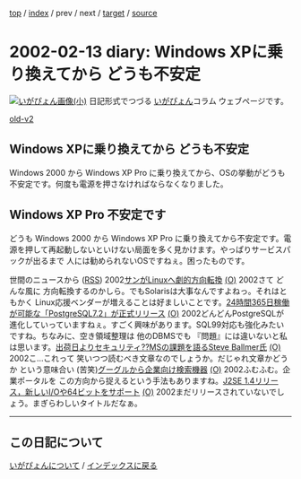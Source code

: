 [top](https://igapyon.github.io/diary/) 
 / [index](https://igapyon.github.io/diary/2002/index.html) 
 / prev 
 / next 
 / [target](https://igapyon.github.io/diary/2002/ig020213.html) 
 / [source](https://github.com/igapyon/diary/blob/gh-pages/2002/ig020213.html.src.md) 

2002-02-13 diary: Windows XPに乗り換えてから どうも不安定
=====================================================================================================
[![いがぴょん画像(小)](https://igapyon.github.io/diary/images/iga200306s.jpg "いがぴょん")](https://igapyon.github.io/diary/memo/memoigapyon.html) 日記形式でつづる [いがぴょん](https://igapyon.github.io/diary/memo/memoigapyon.html)コラム ウェブページです。

[old-v2](ig020213-orig.html)

## Windows XPに乗り換えてから どうも不安定

Windows 2000 から Windows XP Pro に乗り換えてから、OSの挙動がどうも不安定です。何度も電源を押さなければならなくなりました。






## Windows XP Pro 不安定です


どうも Windows 2000 から Windows XP Pro に乗り換えてから不安定です。電源を押して再起動しないといけない局面を多く見かけます。やっぱりサービスパックが出るまで
人には勧められないOSですねぇ。困ったものです。



世間のニュースから ([RSS](ig020213-news.xml)) 2002[サンがLinuxへ劇的方向転換](http://japan.cnet.com/Enterprise/News/2002/Item/020208-3.html) [(O)](http://japan.cnet.com/Enterprise/News/2002/Item/020208-3.html) 2002さて どんな風に 方向転換するのかしら。でもSolarisは大事なんですよねっ。それはともかく Linux応援ベンダーが増えることは好ましいことです。[24時間365日稼働が可能な「PostgreSQL7.2」が正式リリース](http://linux.nikkeibp.co.jp/news2/589.shtml) [(O)](http://linux.nikkeibp.co.jp/news2/589.shtml) 2002どんどんPostgreSQLが進化していっていますねぇ。すごく興味があります。SQL99対応も強化みたいですね。ちなみに、空き領域整理は 他のDBMSでも 『問題』には違いないと私は思います。[出荷日よりセキュリティ??MSの課題を語るSteve Ballmer氏](http://www.zdnet.co.jp/news/0202/08/e_ballmer_m.html) [(O)](http://www.zdnet.co.jp/news/0202/08/e_ballmer_m.html) 2002こ…これって 笑いつつ読むべき文章なのでしょうか。だじゃれ文章かどうか という意味合い (苦笑)[グーグルから企業向け検索機器](http://japan.cnet.com/News/2002/Item/020212-2.html) [(O)](http://japan.cnet.com/News/2002/Item/020212-2.html) 2002ふむふむ。企業ポータルを この方向から捉えるという手法もありますね。[J2SE 1.4リリース，新しいI/Oや64ビットをサポート](http://www.zdnet.co.jp/enterprise/0202/08/02020806.html) [(O)](http://www.zdnet.co.jp/enterprise/0202/08/02020806.html) 2002まだリリースされていないでしょう。まぎらわしいタイトルだなぁ。


----------------------------------------------------------------------------------------------------

## この日記について
[いがぴょんについて](https://igapyon.github.io/diary/memo/memoigapyon.html) / [インデックスに戻る](https://igapyon.github.io/diary/idxall.html)
